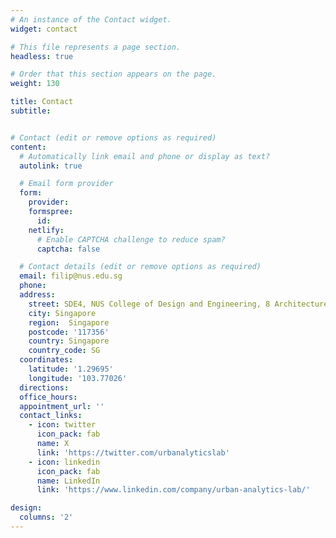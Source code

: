 ```yaml
---
# An instance of the Contact widget.
widget: contact

# This file represents a page section.
headless: true

# Order that this section appears on the page.
weight: 130

title: Contact
subtitle:


# Contact (edit or remove options as required)
content:
  # Automatically link email and phone or display as text?
  autolink: true

  # Email form provider
  form:
    provider: 
    formspree:
      id:
    netlify:
      # Enable CAPTCHA challenge to reduce spam?
      captcha: false

  # Contact details (edit or remove options as required)
  email: filip@nus.edu.sg
  phone: 
  address:
    street: SDE4, NUS College of Design and Engineering, 8 Architecture Dr
    city: Singapore
    region:  Singapore
    postcode: '117356'
    country: Singapore
    country_code: SG
  coordinates:
    latitude: '1.29695'
    longitude: '103.77026'
  directions: 
  office_hours:
  appointment_url: ''
  contact_links:
    - icon: twitter
      icon_pack: fab
      name: X
      link: 'https://twitter.com/urbanalyticslab'
    - icon: linkedin
      icon_pack: fab
      name: LinkedIn
      link: 'https://www.linkedin.com/company/urban-analytics-lab/'

design:
  columns: '2'
---
```

